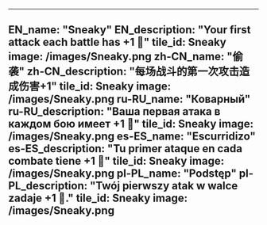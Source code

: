 ---

EN_name: "Sneaky"
EN_description: "Your first attack each battle has +1 🔸"
tile_id: Sneaky
image: /images/Sneaky.png
zh-CN_name: "偷袭"
zh-CN_description: "每场战斗的第一次攻击造成伤害+1"
tile_id: Sneaky
image: /images/Sneaky.png
ru-RU_name: "Коварный"
ru-RU_description: "Ваша первая атака в каждом бою имеет +1 🔸"
tile_id: Sneaky
image: /images/Sneaky.png
es-ES_name: "Escurridizo"
es-ES_description: "Tu primer ataque en cada combate tiene +1 🔸"
tile_id: Sneaky
image: /images/Sneaky.png
pl-PL_name: "Podstęp"
pl-PL_description: "Twój pierwszy atak w walce zadaje +1 🔸."
tile_id: Sneaky
image: /images/Sneaky.png
---